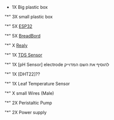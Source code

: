 
 * 1X Big plastic box 


"*" 3X small plastic box 


"*" 5X [ESP32](https://randomnerdtutorials.com/getting-started-with-esp32/)


"*" 5X [BreadBord](https://agrotech-lab.github.io/posts/tutorials/breadboard.html)


"*"  X [Realy](https://randomnerdtutorials.com/esp32-relay-module-ac-web-server/)


"*" 1X [TDS Sensor](https://randomnerdtutorials.com/esp32-tds-water-quality-sensor/)


"*" 1X [pH Sensor] electrode להוסיף את השם המדוייק


"*" 1X [DHT22]??


"*" 1X Leaf Temperature Sensor


"*"  X small Wires (Male)


"*" 2X Peristaltic Pump 


"*" 2X Power supply 




